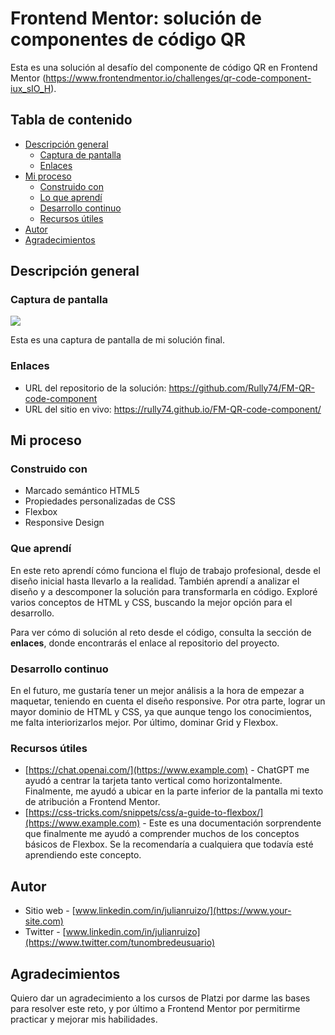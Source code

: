 # Frontend Mentor: solución de componentes de código QR

Esta es una solución al desafío del componente de código QR en Frontend Mentor (https://www.frontendmentor.io/challenges/qr-code-component-iux_sIO_H).

## Tabla de contenido

- [Descripción general](#descripcióngeneral)
   - [Captura de pantalla](#capturadepantalla)
   - [Enlaces](#enlaces)
- [Mi proceso](#miproceso)
   - [Construido con](#construidocon)
   - [Lo que aprendí](#queaprendí)
   - [Desarrollo continuo](#desarrollocontinuo)
   - [Recursos útiles](#recursosútiles)
- [Autor](#autor)
- [Agradecimientos](#agradecimientos)


## Descripción general

### Captura de pantalla

![](https://res.cloudinary.com/dghxyobwk/image/upload/f_auto,q_auto/Frontend-Mentor-QR-Component)

Esta es una captura de pantalla de mi solución final.

### Enlaces

- URL del repositorio de la solución: https://github.com/Rully74/FM-QR-code-component
- URL del sitio en vivo: https://rully74.github.io/FM-QR-code-component/

## Mi proceso

### Construido con

- Marcado semántico HTML5
- Propiedades personalizadas de CSS
- Flexbox
- Responsive Design

### Que aprendí

En este reto aprendí cómo funciona el flujo de trabajo profesional, desde el diseño inicial hasta llevarlo a la realidad. También aprendí a analizar el diseño y a descomponer la solución para transformarla en código. Exploré varios conceptos de HTML y CSS, buscando la mejor opción para el desarrollo.

Para ver cómo di solución al reto desde el código, consulta la sección de **enlaces**, donde encontrarás el enlace al repositorio del proyecto.

### Desarrollo continuo

En el futuro, me gustaría tener un mejor análisis a la hora de empezar a maquetar, teniendo en cuenta el diseño responsive. Por otra parte, lograr un mayor dominio de HTML y CSS, ya que aunque tengo los conocimientos, me falta interiorizarlos mejor. Por último, dominar Grid y Flexbox.

### Recursos útiles

- [https://chat.openai.com/](https://www.example.com) - ChatGPT me ayudó a centrar la tarjeta tanto vertical como horizontalmente. Finalmente, me ayudó a ubicar en la parte inferior de la pantalla mi texto de atribución a Frontend Mentor.
- [https://css-tricks.com/snippets/css/a-guide-to-flexbox/](https://www.example.com) - Este es una documentación sorprendente que finalmente me ayudó a comprender muchos de los conceptos básicos de Flexbox. Se la recomendaría a cualquiera que todavía esté aprendiendo este concepto.

## Autor

- Sitio web - [www.linkedin.com/in/julianruizo/](https://www.your-site.com)
- Twitter - [www.linkedin.com/in/julianruizo](https://www.twitter.com/tunombredeusuario)


## Agradecimientos

Quiero dar un agradecimiento a los cursos de Platzi por darme las bases para resolver este reto, y por último a Frontend Mentor por permitirme practicar y mejorar mis habilidades.
